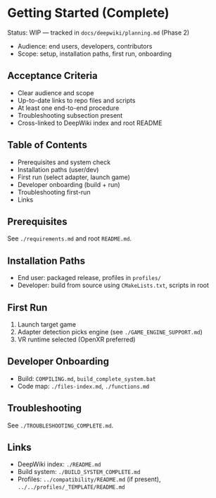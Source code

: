 # Getting Started (Complete)

Status: WIP — tracked in `docs/deepwiki/planning.md` (Phase 2)

- Audience: end users, developers, contributors
- Scope: setup, installation paths, first run, onboarding

## Acceptance Criteria
- Clear audience and scope
- Up-to-date links to repo files and scripts
- At least one end-to-end procedure
- Troubleshooting subsection present
- Cross-linked to DeepWiki index and root README

## Table of Contents
- Prerequisites and system check
- Installation paths (user/dev)
- First run (select adapter, launch game)
- Developer onboarding (build + run)
- Troubleshooting first-run
- Links

## Prerequisites
See `./requirements.md` and root `README.md`.

## Installation Paths
- End user: packaged release, profiles in `profiles/`
- Developer: build from source using `CMakeLists.txt`, scripts in root

## First Run
1) Launch target game
2) Adapter detection picks engine (see `./GAME_ENGINE_SUPPORT.md`)
3) VR runtime selected (OpenXR preferred)

## Developer Onboarding
- Build: `COMPILING.md`, `build_complete_system.bat`
- Code map: `./files-index.md`, `./functions.md`

## Troubleshooting
See `./TROUBLESHOOTING_COMPLETE.md`.

## Links
- DeepWiki index: `./README.md`
- Build system: `./BUILD_SYSTEM_COMPLETE.md`
- Profiles: `../compatibility/README.md` (if present), `../../profiles/_TEMPLATE/README.md`
